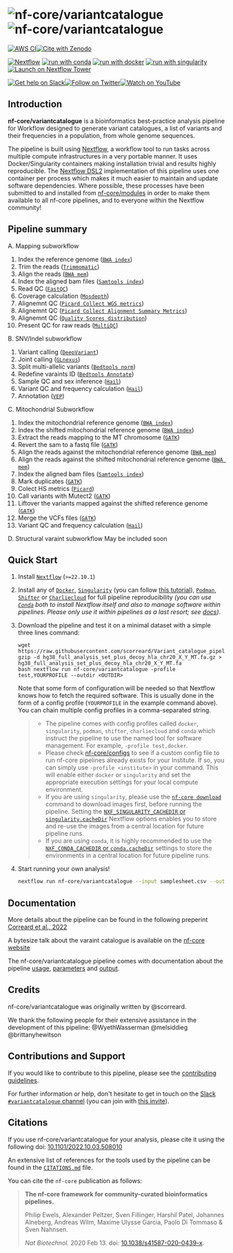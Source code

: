 # ![nf-core/variantcatalogue](docs/images/nf-core-variantcatalogue_logo_light.png#gh-light-mode-only) ![nf-core/variantcatalogue](docs/images/nf-core-variantcatalogue_logo_dark.png#gh-dark-mode-only)

[![AWS CI](https://img.shields.io/badge/CI%20tests-full%20size-FF9900?labelColor=000000&logo=Amazon%20AWS)](https://nf-co.re/variantcatalogue/results)[![Cite with Zenodo](http://img.shields.io/badge/DOI-10.5281/zenodo.XXXXXXX-1073c8?labelColor=000000)](https://doi.org/10.5281/zenodo.XXXXXXX)

[![Nextflow](https://img.shields.io/badge/nextflow%20DSL2-%E2%89%A522.10.1-23aa62.svg)](https://www.nextflow.io/)
[![run with conda](http://img.shields.io/badge/run%20with-conda-3EB049?labelColor=000000&logo=anaconda)](https://docs.conda.io/en/latest/)
[![run with docker](https://img.shields.io/badge/run%20with-docker-0db7ed?labelColor=000000&logo=docker)](https://www.docker.com/)
[![run with singularity](https://img.shields.io/badge/run%20with-singularity-1d355c.svg?labelColor=000000)](https://sylabs.io/docs/)
[![Launch on Nextflow Tower](https://img.shields.io/badge/Launch%20%F0%9F%9A%80-Nextflow%20Tower-%234256e7)](https://tower.nf/launch?pipeline=https://github.com/nf-core/variantcatalogue)

[![Get help on Slack](http://img.shields.io/badge/slack-nf--core%20%23variantcatalogue-4A154B?labelColor=000000&logo=slack)](https://nfcore.slack.com/channels/variantcatalogue)[![Follow on Twitter](http://img.shields.io/badge/twitter-%40nf__core-1DA1F2?labelColor=000000&logo=twitter)](https://twitter.com/nf_core)[![Watch on YouTube](http://img.shields.io/badge/youtube-nf--core-FF0000?labelColor=000000&logo=youtube)](https://www.youtube.com/c/nf-core)

## Introduction

**nf-core/variantcatalogue** is a bioinformatics best-practice analysis pipeline for Workflow designed to generate variant catalogues, a list of variants and their frequencies in a population, from whole genome sequences.

The pipeline is built using [Nextflow](https://www.nextflow.io), a workflow tool to run tasks across multiple compute infrastructures in a very portable manner. It uses Docker/Singularity containers making installation trivial and results highly reproducible. The [Nextflow DSL2](https://www.nextflow.io/docs/latest/dsl2.html) implementation of this pipeline uses one container per process which makes it much easier to maintain and update software dependencies. Where possible, these processes have been submitted to and installed from [nf-core/modules](https://github.com/nf-core/modules) in order to make them available to all nf-core pipelines, and to everyone within the Nextflow community!

## Pipeline summary

A. Mapping subworkflow
1. Index the reference genome ([`BWA index`](https://bio-bwa.sourceforge.net/bwa.shtml))
2. Trim the reads ([`Trimmomatic`](http://www.usadellab.org/cms/?page=trimmomatic))
3. Align the reads ([`BWA mem`](https://bio-bwa.sourceforge.net/bwa.shtml))
4. Index the aligned bam files ([`Samtools index`](http://www.htslib.org))
5. Read QC ([`FastQC`](https://www.bioinformatics.babraham.ac.uk/projects/fastqc/))
6. Coverage calculation ([`Mosdepth`](https://github.com/brentp/mosdepth))
7. Alignemnt QC ([`Picard Collect WGS metrics`](https://broadinstitute.github.io/picard/))
8. Alignemnt QC ([`Picard Collect Alignment Summary Metrics`](https://broadinstitute.github.io/picard/))
9. Alignemnt QC ([`Quality Scores distribution`](https://broadinstitute.github.io/picard/))
10. Present QC for raw reads ([`MultiQC`](http://multiqc.info/))

B. SNV/Indel subworkflow
1. Variant calling ([`DeepVariant`](https://github.com/google/deepvariant))
2. Joint calling ([`GLnexus`](https://github.com/dnanexus-rnd/GLnexus))
3. Split multi-allelic variants ([`Bedtools norm`](https://bedtools.readthedocs.io/en/latest/))
4. Redefine varaints ID ([`Bedtools Annotate`](https://bedtools.readthedocs.io/en/latest/))
5. Sample QC and sex inference ([`Hail`](https://hail.is))
6. Variant QC and frequency calculation ([`Hail`](https://hail.is))
7. Annotation ([`VEP`](https://useast.ensembl.org/info/docs/tools/vep/index.html))

C. Mitochondrial Subworkflow
1. Index the mitochondrial reference genome ([`BWA index`](https://bio-bwa.sourceforge.net/bwa.shtml))
2. Index the shifted mitochondrial reference genome ([`BWA index`](https://bio-bwa.sourceforge.net/bwa.shtml))
3. Extract the reads mapping to the MT chromosome ([`GATK`](https://gatk.broadinstitute.org))
4. Revert the sam to a fastq file ([`GATK`](https://gatk.broadinstitute.org))
5. Align the reads against the mitochondrial reference genome ([`BWA mem`](https://bio-bwa.sourceforge.net/bwa.shtml))
6. Align the reads against the shifted mitochondrial reference genome ([`BWA mem`](https://bio-bwa.sourceforge.net/bwa.shtml))
7. Index the aligned bam files ([`Samtools index`](http://www.htslib.org))
8. Mark duplicates ([`GATK`](https://gatk.broadinstitute.org))
9. Colect HS metrics ([`Picard`](https://broadinstitute.github.io/picard/))
10. Call variants with Mutect2 ([`GATK`](https://gatk.broadinstitute.org))
11. Liftover the variants mapped against the shifted reference genome ([`GATK`](https://gatk.broadinstitute.org))
12. Merge the VCFs files ([`GATK`](https://gatk.broadinstitute.org))
13. Variant QC and frequency calculation ([`Hail`](https://hail.is))


D. Structural varaint subworkflow
May be included soon


## Quick Start

1. Install [`Nextflow`](https://www.nextflow.io/docs/latest/getstarted.html#installation) (`>=22.10.1`)

2. Install any of [`Docker`](https://docs.docker.com/engine/installation/), [`Singularity`](https://www.sylabs.io/guides/3.0/user-guide/) (you can follow [this tutorial](https://singularity-tutorial.github.io/01-installation/)), [`Podman`](https://podman.io/), [`Shifter`](https://nersc.gitlab.io/development/shifter/how-to-use/) or [`Charliecloud`](https://hpc.github.io/charliecloud/) for full pipeline reproducibility _(you can use [`Conda`](https://conda.io/miniconda.html) both to install Nextflow itself and also to manage software within pipelines. Please only use it within pipelines as a last resort; see [docs](https://nf-co.re/usage/configuration#basic-configuration-profiles))_.

3. Download the pipeline and test it on a minimal dataset with a simple three lines command:

   ```
   wget https://raw.githubusercontent.com/scorreard/Variant_catalogue_pipeline/main/testdata/reference/hg38_full_analysis_set_plus_decoy_hla_chr20_X_Y_MT.fa.gz
   gzip -d hg38_full_analysis_set_plus_decoy_hla_chr20_X_Y_MT.fa.gz > hg38_full_analysis_set_plus_decoy_hla_chr20_X_Y_MT.fa
   bash nextflow run nf-core/variantcatalogue -profile test,YOURPROFILE --outdir <OUTDIR>
   ```

   Note that some form of configuration will be needed so that Nextflow knows how to fetch the required software. This is usually done in the form of a config profile (`YOURPROFILE` in the example command above). You can chain multiple config profiles in a comma-separated string.

   > - The pipeline comes with config profiles called `docker`, `singularity`, `podman`, `shifter`, `charliecloud` and `conda` which instruct the pipeline to use the named tool for software management. For example, `-profile test,docker`.
   > - Please check [nf-core/configs](https://github.com/nf-core/configs#documentation) to see if a custom config file to run nf-core pipelines already exists for your Institute. If so, you can simply use `-profile <institute>` in your command. This will enable either `docker` or `singularity` and set the appropriate execution settings for your local compute environment.
   > - If you are using `singularity`, please use the [`nf-core download`](https://nf-co.re/tools/#downloading-pipelines-for-offline-use) command to download images first, before running the pipeline. Setting the [`NXF_SINGULARITY_CACHEDIR` or `singularity.cacheDir`](https://www.nextflow.io/docs/latest/singularity.html?#singularity-docker-hub) Nextflow options enables you to store and re-use the images from a central location for future pipeline runs.
   > - If you are using `conda`, it is highly recommended to use the [`NXF_CONDA_CACHEDIR` or `conda.cacheDir`](https://www.nextflow.io/docs/latest/conda.html) settings to store the environments in a central location for future pipeline runs.

4. Start running your own analysis!

   ```bash
   nextflow run nf-core/variantcatalogue --input samplesheet.csv --outdir <OUTDIR> --genome GRCh37 -profile <docker/singularity/podman/shifter/charliecloud/conda/institute>
   ```

## Documentation

More details about the pipeline can be found in the following preperint [Correard et al., 2022](https://www.biorxiv.org/content/10.1101/2022.10.03.508010v2)

A bytesize talk about the varaint catalogue is available on the [nf-core website](https://nf-co.re/events/2023/bytesize_variantcatalog)

The nf-core/variantcatalogue pipeline comes with documentation about the pipeline [usage](https://nf-co.re/variantcatalogue/usage), [parameters](https://nf-co.re/variantcatalogue/parameters) and [output](https://nf-co.re/variantcatalogue/output).

## Credits

nf-core/variantcatalogue was originally written by @scorreard.

We thank the following people for their extensive assistance in the development of this pipeline:
@WyethWasserman
@melsiddieg
@brittanyhewitson

## Contributions and Support

If you would like to contribute to this pipeline, please see the [contributing guidelines](.github/CONTRIBUTING.md).

For further information or help, don't hesitate to get in touch on the [Slack `#variantcatalogue` channel](https://nfcore.slack.com/channels/variantcatalogue) (you can join with [this invite](https://nf-co.re/join/slack)).

## Citations

If you use  nf-core/variantcatalogue for your analysis, please cite it using the following doi: [10.1101/2022.10.03.508010](https://doi.org/10.1101/2022.10.03.508010)

An extensive list of references for the tools used by the pipeline can be found in the [`CITATIONS.md`](CITATIONS.md) file.

You can cite the `nf-core` publication as follows:

> **The nf-core framework for community-curated bioinformatics pipelines.**
>
> Philip Ewels, Alexander Peltzer, Sven Fillinger, Harshil Patel, Johannes Alneberg, Andreas Wilm, Maxime Ulysse Garcia, Paolo Di Tommaso & Sven Nahnsen.
>
> _Nat Biotechnol._ 2020 Feb 13. doi: [10.1038/s41587-020-0439-x](https://dx.doi.org/10.1038/s41587-020-0439-x).
